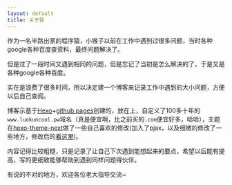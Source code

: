 ```yaml
---
layout: default
title: 关于我
---
```


作为一名半路出家的程序猿，小猴子以前在工作中遇到过很多问题，当时各种google各种百度查资料，最终问题解决了。    
    
但是过了一段时间又遇到相同的问题，但是忘记了当初是怎么解决的了，于是又是各种google各种百度。    
  
实在是浪费了很多时间，所以决定建一个博客来记录工作中遇到的大小问题，方便以后自己查阅。

博客示基于[Hexo](https://hexo.io/zh-cn/docs/)+[github pages](https://pages.github.com/)创建的，放在上，自定义了100多十年的`www.luokuncool.pw`域名（真是便宜啊，比之前买的`.com`便宜好多，哈哈），主题在[hexo-theme-next](https://github.com/iissnan/hexo-theme-next)做了一些自己喜欢的修改(加入了pjax，以及细微的修改了一些地方，修改后的[看这里](https://github.com/luokuncool/hexo-theme-next))。  
  
内容记得比较粗糙，只是记录了让自己下次遇到能想起来的要点，希望以后能有提高，写的更细致能够帮助到遇到同样问题得伙伴。  

有说的不对的地方，欢迎各位老大指导交流~
